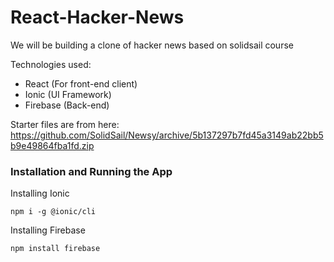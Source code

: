 # React-Hacker-News
We will be building a clone of hacker news based on solidsail course

Technologies used:
- React (For front-end client)
- Ionic (UI Framework)
- Firebase (Back-end)

Starter files are from here: https://github.com/SolidSail/Newsy/archive/5b137297b7fd45a3149ab22bb5b9e49864fba1fd.zip

### Installation and Running the App

Installing Ionic
```
npm i -g @ionic/cli
```

Installing Firebase
```
npm install firebase
```